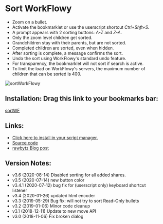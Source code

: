 # Sort WorkFlowy
- Zoom on a bullet.
- Activate the bookmarklet or use the userscript shortcut *Ctrl+Shft+S*.
- A prompt appears with 2 sorting buttons: *A-Z* and *Z-A*.
- Only the zoom level children get sorted.
- Grandchildren stay with their parents, but are not sorted.
- Completed children are sorted, even when hidden.
- After sorting is complete, a message confirms the sort.
- Undo the sort using WorkFlowy's standard undo feature.
- For transparency, the bookmarklet will not sort if search is active.
- To limit the load on WorkFlowy's servers, the maximum number of children that can be sorted is 400.

![sortWorkFlowy](https://i.imgur.com/oouWrha.png)

## Installation: Drag this link to your bookmarks bar:

<a href="javascript:(function sortWF_3_6(maxChildren=400){function toastMsg(str,sec,err){WF.showMessage(str,err);setTimeout(WF.hideMessage,(sec||2)*1e3)}function sortAndMove(items,reverse){WF.hideDialog();setTimeout(()=&gt;{items.sort((a,b)=&gt;reverse?b.getNameInPlainText().localeCompare(a.getNameInPlainText()):a.getNameInPlainText().localeCompare(b.getNameInPlainText()));WF.editGroup(()=&gt;{items.forEach((item,i)=&gt;{if(item.getPriority()!==i)WF.moveItems([item],parent,i)})});WF.editItemName(parent);toastMsg(`Sorted ${reverse?&quot;Z-A.&quot;:&quot;A-Z.&quot;}`,1)},50)}const htmlEscText=str=&gt;str.replace(/&amp;/g,&quot;&amp;amp;&quot;).replace(/&gt;/g,&quot;&amp;gt;&quot;).replace(/&lt;/g,&quot;&amp;lt;&quot;).replace(/&quot;/g,&quot;&amp;quot;&quot;);function showSortDialog(bodyHtml,title){const addButton=(num,name)=&gt;`&lt;button type=&quot;button&quot; class=&quot;btnX&quot; id=&quot;btn${num.toString()}&quot;&gt;${name}&lt;/button&gt;`;const style='.btnX{font-size:18px;background-color:steelblue;border:2px solid;border-radius:20px;color:#fff;padding:5px 15px;margin-top:16px;margin-right:16px}.btnX:focus{border-color:#c4c4c4}';const buttons=addButton(1,&quot;A-Z&quot;)+addButton(2,&quot;Z-A&quot;);WF.showAlertDialog(`&lt;style&gt;${htmlEscText(style)}&lt;/style&gt;&lt;div&gt;${bodyHtml}&lt;/div&gt;&lt;div&gt;${buttons}&lt;/div&gt;`,title);setTimeout(()=&gt;{const btn1=document.getElementById(&quot;btn1&quot;);const btn2=document.getElementById(&quot;btn2&quot;);btn1.focus();btn1.onclick=function(){sortAndMove(children)};btn2.onclick=function(){sortAndMove(children,true)}},100)}if(WF.currentSearchQuery())return void toastMsg(&quot;Sorting is disabled when search is active.&quot;,3,true);const parent=WF.currentItem();if(parent.isEmbedded())return void toastMsg(&quot;Sorting disabled for added shares.&quot;,3,true);const children=parent.getChildren();if(children.length&lt;2)return void toastMsg(&quot;Nothing to sort.&quot;,3,true);if(children.length&gt;maxChildren)return void toastMsg(`Sorting more than ${maxChildren} children upsets the WorkFlowy gods, and has been disabled.`,5,true);const sortInfo=`Sort &lt;b&gt;${children.length}&lt;/b&gt; children?`;showSortDialog(sortInfo,parent.getNameInPlainText())})();">sortWF</a>

## Links:
- [Click here to install in your script manager.](https://github.com/rawbytz/sort/raw/master/sortMe.user.js)
- [Source code](https://github.com/rawbytz/sort/blob/master/sortWF.js)
- [rawbytz Blog post](https://rawbytz.wordpress.com/2018/06/07/sorting-bullets-in-workflowy-easy-as-1-2-3/)

## Version Notes:
- v3.6 (2020-08-14) Disabled sorting for all added shares. 
- v3.5 (2020-07-14) new button color
- v3.4.1 (2020-07-12) bug fix for (userscript only) keyboard shortcut listener
- v3.4 (2020-01-26) updated html encoder
- v3.3 (2019-05-29) Bug fix: will not try to sort Read-Only bullets
- v3.2 (2019-01-06) Minor code cleanup 
- v3.1 (2018-12-11) Update to new move API 
- v3.0 (2018-11-06) Fix broken dialog 

<!-- 
LINKS REFERENCING THIS
@BlOGGER https://www.blogger.com/blogger.g?blogID=6597785605721546133#editor/target=page;pageID=954485241269525093

@BLOG https://rawbytz.wordpress.com/2018/06/07/sorting-bullets-in-workflowy-easy-as-1-2-3/

@SOFTWARE https://rawbytz.wordpress.com/software/

@WFBLOG https://blog.workflowy.com/2018/10/02/sorting/
 -->
